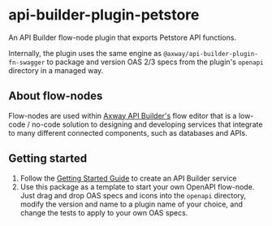 # api-builder-plugin-petstore
An API Builder flow-node plugin that exports Petstore API functions.

Internally, the plugin uses the same engine as `@axway/api-builder-plugin-fn-swagger` to package and version OAS 2/3 specs from the plugin's `openapi` directory in a managed way.

## About flow-nodes

Flow-nodes are used within [Axway API Builder's](https://www.axway.com/en/datasheet/axway-api-builder)
flow editor that is a low-code / no-code solution to designing and developing services
that integrate to many different connected components, such as databases and APIs.

## Getting started

1. Follow the [Getting Started Guide](https://docs.axway.com/bundle/API_Builder_4x_allOS_en/page/api_builder_getting_started_guide.html) to create an API Builder service
1. Use this package as a template to start your own OpenAPI flow-node. Just drag and drop OAS specs and icons into the `openapi` directory, modify the version and name to a plugin name of your choice, and change the tests to apply to your own OAS specs.